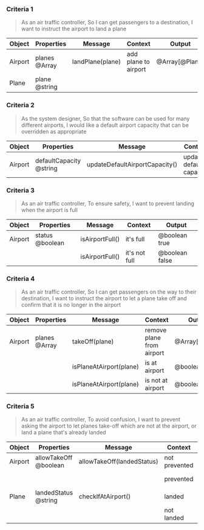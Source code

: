 ### Criteria 1

>As an air traffic controller,
>So I can get passengers to a destination,
>I want to instruct the airport to land a plane

| Object  | Properties    | Message          | Context              | Output         |
| ------- | ------------- | ---------------- | -------------------- | -------------- |
| Airport | planes @Array | landPlane(plane) | add plane to airport | @Array[@Plane] |
| Plane   | plane @string |                  |                      |                |



### Criteria 2

>As the system designer,
>So that the software can be used for many different airports,
>I would like a default airport capacity that can be overridden as appropriate

| Object  | Properties              | Message                        | Context                 | Output  |
| ------- | ----------------------- | ------------------------------ | ----------------------- | ------- |
| Airport | defaultCapacity @string | updateDefaultAirportCapacity() | update default capacity | @number |


### Criteria 3

>As an air traffic controller,
>To ensure safety,
>I want to prevent landing when the airport is full

| Object  | Properties      | Message         | Context       | Output         |
| ------- | --------------- | --------------- | ------------- | -------------- |
| Airport | status @boolean | isAirportFull() | it's full     | @boolean true  |
|         |                 | isAirportFull() | it's not full | @boolean false |


### Criteria 4

>As an air traffic controller,
>So I can get passengers on the way to their destination,
>I want to instruct the airport to let a plane take off and confirm that it is no longer in the airport

| Object  | Properties    | Message                 | Context                   | Output         |
| ------- | ------------- | ----------------------- | ------------------------- | -------------- |
| Airport | planes @Array | takeOff(plane)          | remove plane from airport | @Array[@Plane] |
|         |               | isPlaneAtAirport(plane) | is at airport             | @boolean true  |
|         |               | isPlaneAtAirport(plane) | is not at airport         | @boolean false |


### Criteria 5

>As an air traffic controller,
>To avoid confusion,
>I want to prevent asking the airport to let planes take-off which are not at the airport, or land a plane that's already landed

| Object  | Properties            | Message                    | Context       | Output         |
| ------- | --------------------- | -------------------------- | ------------- | -------------- |
| Airport | allowTakeOff @boolean | allowTakeOff(landedStatus) | not prevented | @boolean true  |
|         |                       |                            | prevented     | @boolean false |
| Plane   | landedStatus @string  | checkIfAtAirport()         | landed        | @boolean true  |
|         |                       |                            | not landed    | @boolean false |